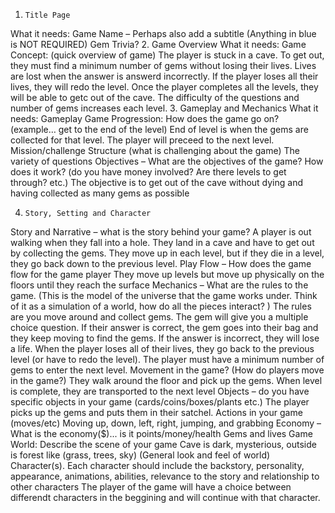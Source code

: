 1.     Title Page  
What it needs: Game Name – Perhaps also add a subtitle (Anything in blue is NOT REQUIRED) 
			Gem Trivia? 
2.     Game Overview
What it needs:   	Game Concept: (quick overview of game)
		The player is stuck in a cave. To get out, they must find a minimum number of gems without losing their lives. Lives are lost when the answer is answerd incorrectly. If the player loses all their lives, they will redo the level. Once the player completes all the levels, they will be able to getc out of the cave. The difficulty of the questions and number of gems increases each level. 
3.     Gameplay and  Mechanics
What it needs:		Gameplay
Game Progression: How does the game go on? (example… get to the end of the level) End of level is when the gems are collected for that level. The player will preceed to the next level. 
Mission/challenge Structure (what is challenging about the game)
The variety of questions 
Objectives – What are the objectives of the game? How does it work? (do you have money involved? Are there levels to get through? etc.) The objective is to get out of the cave without dying and having collected as many gems as possible 

4.     Story, Setting and Character 
Story and Narrative – what is the story behind your game? A player is out walking when they fall into a hole. They land in a cave and have to get out by collecting the gems. They move up in each level, but if they die in a level, they go back down to the previous level. 
Play Flow – How does the game flow for the game player
They move up levels but move up physically on the floors until they reach the surface 
Mechanics – What are the rules to the game. (This is the model of the universe that the game works under.  Think of it as a simulation of a world, how do all the pieces interact? )
The rules are you move around and collect gems. The gem will give you a multiple choice question. If their answer is correct, the gem goes into their bag and they keep moving to find the gems. If the answer is incorrect, they will lose a life. When the player loses all of their lives, they go back to the previous level (or have to redo the level). The player must have a minimum number of gems to enter the next level. 
Movement in the game? (How do players move in the game?)
They walk around the floor and pick up the gems. When level is complete, they are transported to the next level 
Objects – do you have specific objects in your game (cards/coins/boxes/plants etc.) The player picks up the gems and puts them in their satchel. 
				Actions in your game (moves/etc)
				Moving up, down, left, right, jumping, and grabbing 
Economy – What is the economy($)... is it points/money/health
Gems and lives 
Game World: Describe the scene of your game
Cave is dark, mysterious, outside is forest like (grass, trees, sky)
(General look and feel of world)
Character(s).  Each character should include the backstory, personality, appearance, animations, abilities, relevance to the story and relationship to other characters
The player of the game will have a choice between differendt characters in the beggining and will continue with that character. 


